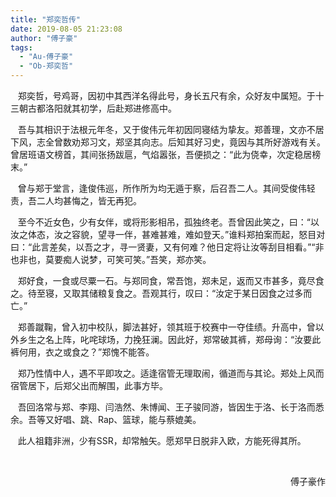 ```yaml
---
title: "郑奕哲传"
date: 2019-08-05 21:23:08
author: "傅子豪"
tags: 
  - "Au-傅子豪"
  - "Ob-郑奕哲"
---
```


<p>&nbsp; &nbsp;郑奕哲，号鸡哥，因初中其西洋名得此号，身长五尺有余，众好友中属短。于十三朝古都洛阳就其初学，后赴郑进修高中。</p>
<p>&nbsp; &nbsp;吾与其相识于法根元年冬，又于俊伟元年初因同寝结为挚友。郑善理，文亦不居下风，志全曾数劝郑习文，郑坚其向志。后知其好习史，竟因与其所好游戏有关。曾居班语文榜首，其间张扬跋扈，气焰嚣张，吾便损之：&ldquo;此为侥幸，次定稳居榜末。&rdquo;</p>
<p>&nbsp; &nbsp;曾与郑于堂言，逢俊伟巡，所作所为均无遁于察，后召吾二人。其间受俊伟轻责，吾二人均甚悔之，皆无再犯。</p>
<p>&nbsp; &nbsp;至今不近女色，少有女伴，或将形影相吊，孤独终老。吾曾因此笑之，曰：&ldquo;以汝之体态，汝之容貌，望寻一伴，甚难甚难，难如登天。&rdquo;谁料郑拍案而起，怒目对曰：&ldquo;此言差矣，以吾之才，寻一贤妻，又有何难？他日定将让汝等刮目相看。&rdquo;&ldquo;非也非也，莫要痴人说梦，可笑可笑。&rdquo;吾笑，郑亦笑。</p>
<p>&nbsp; &nbsp;郑好食，一食或尽粟一石。与郑同食，常吾饱，郑未足，返而又市甚多，竟尽食之。待至寝，又取其储粮复食之。吾观其行，叹曰：&ldquo;汝定于某日因食之过多而亡。&rdquo;</p>
<p>&nbsp; &nbsp;郑善蹴鞠，曾入初中校队，脚法甚好，领其班于校赛中一夺佳绩。升高中，曾以外乡生之名上阵，叱咤球场，力挽狂澜。因此好，郑常破其裤，郑母询：&ldquo;汝要此裤何用，衣之或食之？&rdquo;郑愧不能答。</p>
<p>&nbsp; &nbsp;郑乃性情中人，遇不平即攻之。适逢宿管无理取闹，循道而与其论。郑处上风而宿管居下，后郑父出而解围，此事方毕。</p>
<p>&nbsp; &nbsp;吾回洛常与郑、李翔、闫浩然、朱博闻、王子骏同游，皆因生于洛、长于洛而悉余。吾等又好唱、跳、Rap、篮球，能与蔡媲美。</p>
<p>&nbsp; &nbsp;此人祖籍非洲，少有SSR，却常触矢。愿郑早日脱非入欧，方能死得其所。</p>
<p style="text-align: right;">&nbsp;</p>
<p style="text-align: right;">傅子豪作</p>